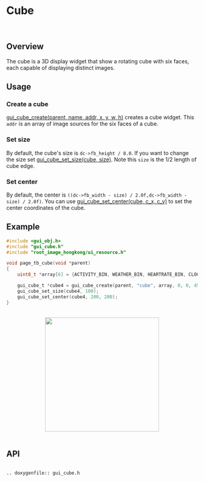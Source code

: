 # Cube
<br/>

## Overview
The cube is a 3D display widget that show a rotating cube with six faces, each capable of displaying distinct images.

## Usage
### Create a cube
[gui_cube_create(parent, name, addr, x, y, w, h)](#api) creates a cube widget. This `addr` is an array of image sources for the six faces of a cube.

### Set size
By default, the cube's size is `dc->fb_height / 8.0`. If you want to change the size set [gui_cube_set_size(cube, size)](#api). Note this `size` is the 1/2 length of cube edge.

### Set center
By default, the center is `((dc->fb_width - size) / 2.0f,dc->fb_width - size) / 2.0f)`. You can use [gui_cube_set_center(cube, c_x, c_y)](#api) to set the center coordinates of the cube.

## Example

```c
#include <gui_obj.h>
#include "gui_cube.h"
#include "root_image_hongkong/ui_resource.h"

void page_tb_cube(void *parent)
{
    uint8_t *array[6] = {ACTIVITY_BIN, WEATHER_BIN, HEARTRATE_BIN, CLOCKN_BIN, MUSIC_BIN, QUICKCARD_BIN};

    gui_cube_t *cube4 = gui_cube_create(parent, "cube", array, 0, 0, 454, 454);
    gui_cube_set_size(cube4, 100);
    gui_cube_set_center(cube4, 200, 200);
}
```
<br/>
<div style="text-align: center"><img width= "300" src="https://foruda.gitee.com/images/1699955249631031248/bdc522a1_13671125.gif "></div>
<br/>

## API

```eval_rst

.. doxygenfile:: gui_cube.h

```
